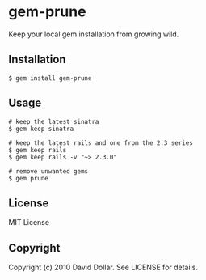 # gem-prune

Keep your local gem installation from growing wild.

## Installation

    $ gem install gem-prune
    
## Usage

    # keep the latest sinatra
    $ gem keep sinatra  

    # keep the latest rails and one from the 2.3 series
    $ gem keep rails
    $ gem keep rails -v "~> 2.3.0"

    # remove unwanted gems
    $ gem prune

## License

MIT License

## Copyright

Copyright (c) 2010 David Dollar. See LICENSE for details.
